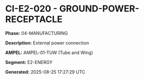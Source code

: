 # CI-E2-020 - GROUND-POWER-RECEPTACLE

**Phase:** 04-MANUFACTURING

**Description:** External power connection

**AMPEL:** AMPEL-01-TUW (Tube and Wing)

**Segment:** E2-ENERGY

**Generated:** 2025-08-25 17:27:29 UTC
